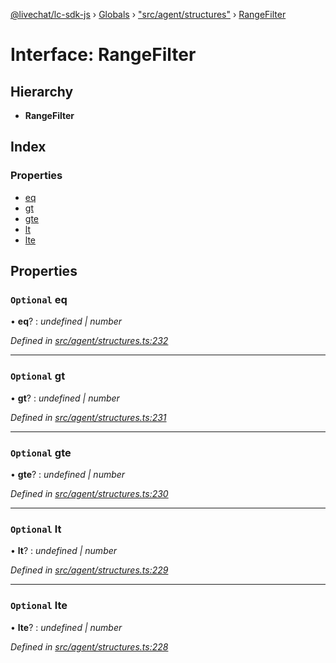 [@livechat/lc-sdk-js](../README.md) › [Globals](../globals.md) › ["src/agent/structures"](../modules/_src_agent_structures_.md) › [RangeFilter](_src_agent_structures_.rangefilter.md)

# Interface: RangeFilter

## Hierarchy

* **RangeFilter**

## Index

### Properties

* [eq](_src_agent_structures_.rangefilter.md#optional-eq)
* [gt](_src_agent_structures_.rangefilter.md#optional-gt)
* [gte](_src_agent_structures_.rangefilter.md#optional-gte)
* [lt](_src_agent_structures_.rangefilter.md#optional-lt)
* [lte](_src_agent_structures_.rangefilter.md#optional-lte)

## Properties

### `Optional` eq

• **eq**? : *undefined | number*

*Defined in [src/agent/structures.ts:232](https://github.com/livechat/lc-sdk-js/blob/de56f05/src/agent/structures.ts#L232)*

___

### `Optional` gt

• **gt**? : *undefined | number*

*Defined in [src/agent/structures.ts:231](https://github.com/livechat/lc-sdk-js/blob/de56f05/src/agent/structures.ts#L231)*

___

### `Optional` gte

• **gte**? : *undefined | number*

*Defined in [src/agent/structures.ts:230](https://github.com/livechat/lc-sdk-js/blob/de56f05/src/agent/structures.ts#L230)*

___

### `Optional` lt

• **lt**? : *undefined | number*

*Defined in [src/agent/structures.ts:229](https://github.com/livechat/lc-sdk-js/blob/de56f05/src/agent/structures.ts#L229)*

___

### `Optional` lte

• **lte**? : *undefined | number*

*Defined in [src/agent/structures.ts:228](https://github.com/livechat/lc-sdk-js/blob/de56f05/src/agent/structures.ts#L228)*
